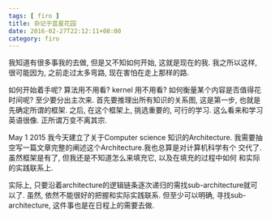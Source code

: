 ```yaml
---
tags: [ firo ] 
title: 杂记于蓝星花园
date: 2016-02-27T22:12:11+08:00 
category: firo
---
```


我知道有很多事我的去做, 但是又不知如何开始, 这就是现在的我.
我之所以这样, 很可能因为, 之前走过太多弯路, 现在害怕在走上那样的路.

如何开始着手呢? 算法用不用看? kernel 用不用看? 
如何衡量某个内容是否值得花时间呢?
至少要分出主次来.
首先要推理出所有知识的关系图, 这是第一步, 也就是先确定所谓的框架.
之后, 在这个框架上, 挑选重要的, 可行的学习.
这么看来和学习英语很像. 正所谓万变不离其宗.


May 1 2015
我今天建立了关于Computer science 知识的Architecture.
我需要抽空写一篇文章完整的阐述这个Architecture.我也总算是对计算机科学有个
交代了.虽然框架是有了, 但我还是不知道怎么来填充它, 以及在填充的过程中如何
和实际的实践联系上.

实际上, 只要沿着architecture的逻辑链条逐次递归的需找sub-architecture就可以了.
虽然, 依然不能很好的把握和实际实践联系. 但至少可以明确, 寻找sub-architecture,
这件事也是在日程上的需要去做.
